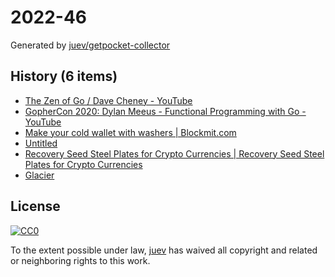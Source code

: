 # 2022-46

Generated by [juev/getpocket-collector](https://github.com/juev/getpocket-collector)

## History (6 items)

- [The Zen of Go / Dave Cheney - YouTube](https://www.youtube.com/watch?v=yd_rtwYaXps)
- [GopherCon 2020: Dylan Meeus - Functional Programming with Go - YouTube](https://www.youtube.com/watch?v=wqs8n5Uk5OM)
- [Make your cold wallet with washers | Blockmit.com](https://blockmit.com/english/guides/diy/make-cold-wallet-washers/)
- [Untitled](http://survey-smiles.com)
- [Recovery Seed Steel Plates for Crypto Currencies | Recovery Seed Steel Plates for Crypto Currencies](http://bulletproofbitcoin.com)
- [Glacier](https://glacierprotocol.org)

## License

[![CC0](https://mirrors.creativecommons.org/presskit/buttons/88x31/svg/cc-zero.svg)](https://creativecommons.org/publicdomain/zero/1.0/)

To the extent possible under law, [juev](https://github.com/juev) has waived all copyright and related or neighboring rights to this work.
